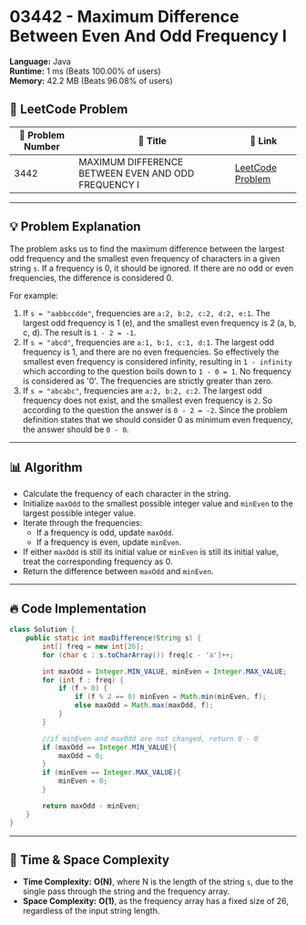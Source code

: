 # 03442 - Maximum Difference Between Even And Odd Frequency I
    
**Language:** Java  
**Runtime:** 1 ms (Beats 100.00% of users)  
**Memory:** 42.2 MB (Beats 96.08% of users)  

## 📝 **LeetCode Problem**

| 🔢 Problem Number | 📌 Title                                       | 🔗 Link                                                                                                |
|-------------------|------------------------------------------------|-------------------------------------------------------------------------------------------------------|
| 3442              | MAXIMUM DIFFERENCE BETWEEN EVEN AND ODD FREQUENCY I | [LeetCode Problem](https://leetcode.com/problems/maximum-difference-between-even-and-odd-frequency-i/) |

---

## 💡 **Problem Explanation**

The problem asks us to find the maximum difference between the largest odd frequency and the smallest even frequency of characters in a given string `s`. If a frequency is 0, it should be ignored. If there are no odd or even frequencies, the difference is considered 0.

For example:

1.  If `s = "aabbccdde"`, frequencies are `a:2, b:2, c:2, d:2, e:1`.  The largest odd frequency is 1 (e), and the smallest even frequency is 2 (a, b, c, d).  The result is `1 - 2 = -1`.
2.  If `s = "abcd"`, frequencies are `a:1, b:1, c:1, d:1`.  The largest odd frequency is 1, and there are no even frequencies. So effectively the smallest even frequency is considered infinity, resulting in `1 - infinity` which according to the question boils down to `1 - 0 = 1`. No frequency is considered as '0'. The frequencies are strictly greater than zero.
3. If `s = "abcabc"`, frequencies are `a:2, b:2, c:2`. The largest odd frequency does not exist, and the smallest even frequency is `2`. So according to the question the answer is `0 - 2 = -2`. Since the problem definition states that we should consider 0 as minimum even frequency, the answer should be `0 - 0`.

---

## 📊 **Algorithm**

*   Calculate the frequency of each character in the string.
*   Initialize `maxOdd` to the smallest possible integer value and `minEven` to the largest possible integer value.
*   Iterate through the frequencies:
    *   If a frequency is odd, update `maxOdd`.
    *   If a frequency is even, update `minEven`.
*   If either `maxOdd` is still its initial value or `minEven` is still its initial value, treat the corresponding frequency as 0.
*   Return the difference between `maxOdd` and `minEven`.

---

## 🔥 **Code Implementation**

```java
class Solution {
    public static int maxDifference(String s) {
        int[] freq = new int[26];
        for (char c : s.toCharArray()) freq[c - 'a']++;

        int maxOdd = Integer.MIN_VALUE, minEven = Integer.MAX_VALUE;
        for (int f : freq) {
            if (f > 0) {
                if (f % 2 == 0) minEven = Math.min(minEven, f);
                else maxOdd = Math.max(maxOdd, f);
            }
        }

        //if minEven and maxOdd are not changed, return 0 - 0
        if (maxOdd == Integer.MIN_VALUE){
            maxOdd = 0;
        }
        if (minEven == Integer.MAX_VALUE){
            minEven = 0;
        }

        return maxOdd - minEven;
    }
}
```

---

## 🚀 **Time & Space Complexity**

*   **Time Complexity:** **O(N)**, where N is the length of the string `s`, due to the single pass through the string and the frequency array.
*   **Space Complexity:** **O(1)**, as the frequency array has a fixed size of 26, regardless of the input string length.
    